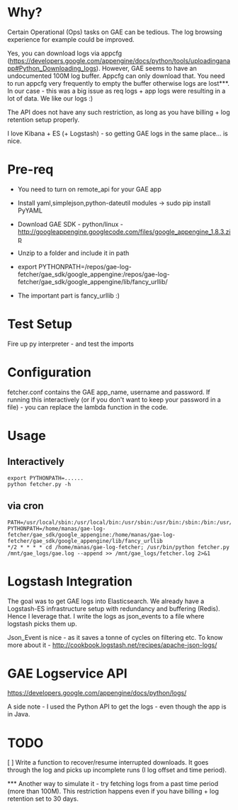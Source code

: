 Why?
====
Certain Operational (Ops) tasks on GAE can be tedious. The log browsing experience for example could be improved.

Yes, you can download logs via appcfg (https://developers.google.com/appengine/docs/python/tools/uploadinganapp#Python_Downloading_logs). However, GAE seems to have an undocumented 100M log buffer. Appcfg can only download that. You need to run appcfg very frequently to empty the buffer otherwise logs are lost***. In our case - this was a big issue as req logs + app logs were resulting in a lot of data. We like our logs :)  

The API does not have any such restriction, as long as you have billing + log retention setup properly.

I love Kibana + ES (+ Logstash) - so getting GAE logs in the same place... is nice.

Pre-req
=======

- You need to turn on remote_api for your GAE app

- Install yaml,simplejson,python-dateutil modules -> sudo pip install PyYAML

- Download GAE SDK - python/linux - http://googleappengine.googlecode.com/files/google_appengine_1.8.3.zip

- Unzip to a folder and include it in path

- export PYTHONPATH=/repos/gae-log-fetcher/gae_sdk/google_appengine:/repos/gae-log-fetcher/gae_sdk/google_appengine/lib/fancy_urllib/

- The important part is fancy_urllib :)

Test Setup
==========
Fire up py interpreter - and test the imports

Configuration
=============
fetcher.conf contains the GAE app_name, username and password. If running this interactively (or if you don't want to keep your password in a file) - you can replace the lambda function in the code.

Usage
=====
Interactively
-------------

```
export PYTHONPATH=......
python fetcher.py -h
```

via cron
--------
```
PATH=/usr/local/sbin:/usr/local/bin:/usr/sbin:/usr/bin:/sbin:/bin:/usr/games
PYTHONPATH=/home/manas/gae-log-fetcher/gae_sdk/google_appengine:/home/manas/gae-log-fetcher/gae_sdk/google_appengine/lib/fancy_urllib
*/2 * * * * cd /home/manas/gae-log-fetcher; /usr/bin/python fetcher.py /mnt/gae_logs/gae.log --append >> /mnt/gae_logs/fetcher.log 2>&1
```

Logstash Integration
====================
The goal was to get GAE logs into Elasticsearch. We already have a Logstash-ES infrastructure setup with redundancy and buffering (Redis). Hence I leverage that. I write the logs as json_events to a file where logstash picks them up. 

Json_Event is nice - as it saves a tonne of cycles on filtering etc. To know more about it - http://cookbook.logstash.net/recipes/apache-json-logs/

GAE Logservice API
==================
https://developers.google.com/appengine/docs/python/logs/

A side note - I used the Python API to get the logs - even though the app is in Java. 

TODO
====
[ ] Write a function to recover/resume interrupted downloads. It goes through the log and picks up incomplete runs (I log offset and time period). 



*** Another way to simulate it - try fetching logs from a past time period (more than 100M). This restriction happens even if you have billing + log retention set to 30 days.
